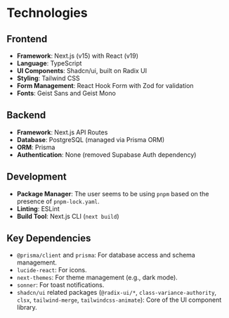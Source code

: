 # Technologies

## Frontend

-   **Framework**: Next.js (v15) with React (v19)
-   **Language**: TypeScript
-   **UI Components**: Shadcn/ui, built on Radix UI
-   **Styling**: Tailwind CSS
-   **Form Management**: React Hook Form with Zod for validation
-   **Fonts**: Geist Sans and Geist Mono

## Backend

-   **Framework**: Next.js API Routes
-   **Database**: PostgreSQL (managed via Prisma ORM)
-   **ORM**: Prisma
-   **Authentication**: None (removed Supabase Auth dependency)

## Development

-   **Package Manager**: The user seems to be using `pnpm` based on the presence of `pnpm-lock.yaml`.
-   **Linting**: ESLint
-   **Build Tool**: Next.js CLI (`next build`)

## Key Dependencies

-   `@prisma/client` and `prisma`: For database access and schema management.
-   `lucide-react`: For icons.
-   `next-themes`: For theme management (e.g., dark mode).
-   `sonner`: For toast notifications.
-   `shadcn/ui` related packages (`@radix-ui/*`, `class-variance-authority`, `clsx`, `tailwind-merge`, `tailwindcss-animate`): Core of the UI component library.